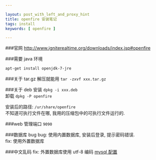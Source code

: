 ```yaml
---

layout: post_with_left_and_proxy_hint
title: openfire 安装笔记
tags: install
keywords: [ openfire ]

---
```


###官网
http://www.igniterealtime.org/downloads/index.jsp#openfire

###需要 java 环境
```sh
apt-get install openjdk-7-jre
```

###关于 tar.gz
解压就能用 `tar -zxvf xxx.tar.gz`

###关于 deb
安装 `dpkg -i xxx.deb`    
卸载 `dpkg -P openfire`   

安装后的路径: `/ur/share/openfire`    
不知道可执行文件在哪, 我用的压缩包中的可执行文件运行的.   

###web 管理端口
`9090`

###数据库 bug
bug: 使用内置数据库, 安装后登录, 提示密码错误.    
fix: 使用外置数据库    

###中文乱码
fix: 外置数据库使用 utf-8 编码 [mysql 配置](/2015/07/mysql-settings.html)

